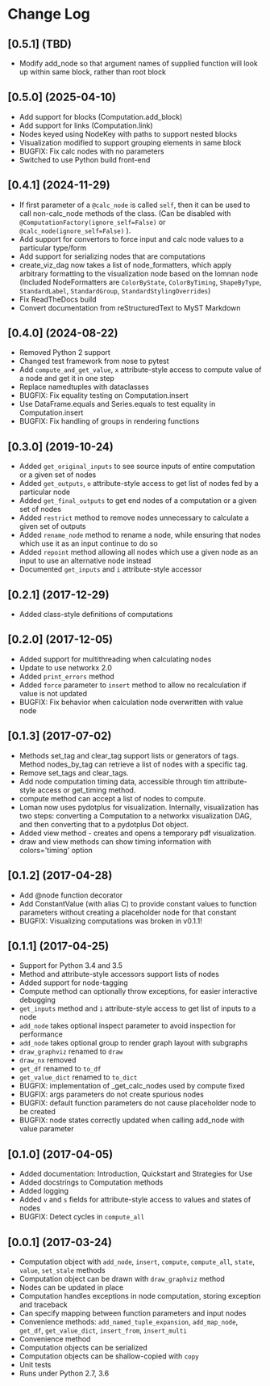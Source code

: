 # Change Log

## [0.5.1] (TBD)

- Modify add_node so that argument names of supplied function will look up within same block, rather than root block

## [0.5.0] (2025-04-10)

- Add support for blocks (Computation.add_block)
- Add support for links (Computation.link)
- Nodes keyed using NodeKey with paths to support nested blocks
- Visualization modified to support grouping elements in same block
- BUGFIX: Fix calc nodes with no parameters
- Switched to use Python build front-end

## [0.4.1] (2024-11-29)

- If first parameter of a `@calc_node` is called `self`, then it can be used to call non-calc_node methods of the class. (Can be disabled with `@ComputationFactory(ignore_self=False)` or `@calc_node(ignore_self=False)` ).
- Add support for convertors to force input and calc node values to a particular type/form
- Add support for serializing nodes that are computations
- create_viz_dag now takes a list of node_formatters, which apply arbitrary formatting to the visualization node based on the lomnan node (Included NodeFormatters are `ColorByState`, `ColorByTiming`, `ShapeByType`, `StandardLabel`, `StandardGroup`, `StandardStylingOverrides`)
- Fix ReadTheDocs build
- Convert documentation from reStructuredText to MyST Markdown

## [0.4.0] (2024-08-22)

- Removed Python 2 support
- Changed test framework from nose to pytest
- Add `compute_and_get_value`, `x` attribute-style access to compute value of a node and get it in one step
- Replace namedtuples with dataclasses
- BUGFIX: Fix equality testing on Computation.insert
- Use DataFrame.equals and Series.equals to test equality in Computation.insert
- BUGFIX: Fix handling of groups in rendering functions

## [0.3.0] (2019-10-24)

- Added `get_original_inputs` to see source inputs of entire computation or a given set of nodes
- Added `get_outputs`, `o` attribute-style access to get list of nodes fed by a particular node
- Added `get_final_outputs` to get end nodes of a computation or a given set of nodes
- Added `restrict` method to remove nodes unnecessary to calculate a given set of outputs
- Added `rename_node` method to rename a node, while ensuring that nodes which use it as an input continue to do so
- Added `repoint` method allowing all nodes which use a given node as an input to use an alternative node instead
- Documented `get_inputs` and `i` attribute-style accessor

## [0.2.1] (2017-12-29)

- Added class-style definitions of computations

## [0.2.0] (2017-12-05)

- Added support for multithreading when calculating nodes
- Update to use networkx 2.0
- Added `print_errors` method
- Added `force` parameter to `insert` method to allow no recalculation if value is not updated
- BUGFIX: Fix behavior when calculation node overwritten with value node

## [0.1.3] (2017-07-02)

- Methods set_tag and clear_tag support lists or generators of tags. Method nodes_by_tag can retrieve a list of nodes with a specific tag.
- Remove set_tags and clear_tags.
- Add node computation timing data, accessible through tim attribute-style access or get_timing method.
- compute method can accept a list of nodes to compute.
- Loman now uses pydotplus for visualization. Internally, visualization has two steps: converting a Computation to a networkx visualization DAG, and then converting that to a pydotplus Dot object.
- Added view method - creates and opens a temporary pdf visualization.
- draw and view methods can show timing information with colors='timing' option

## [0.1.2] (2017-04-28)

- Add @node function decorator
- Add ConstantValue (with alias C) to provide constant values to function parameters without creating a placeholder node for that constant
- BUGFIX: Visualizing computations was broken in v0.1.1!

## [0.1.1] (2017-04-25)

- Support for Python 3.4 and 3.5
- Method and attribute-style accessors support lists of nodes
- Added support for node-tagging
- Compute method can optionally throw exceptions, for easier interactive debugging
- `get_inputs` method and `i` attribute-style access to get list of inputs to a node
- `add_node` takes optional inspect parameter to avoid inspection for performance
- `add_node` takes optional group to render graph layout with subgraphs
- `draw_graphviz` renamed to `draw`
- `draw_nx` removed
- `get_df` renamed to `to_df`
- `get_value_dict` renamed to `to_dict`
- BUGFIX: implementation of \_get_calc_nodes used by compute fixed
- BUGFIX: args parameters do not create spurious nodes
- BUGFIX: default function parameters do not cause placeholder node to be created
- BUGFIX: node states correctly updated when calling add_node with value parameter

## [0.1.0] (2017-04-05)

- Added documentation: Introduction, Quickstart and Strategies for Use
- Added docstrings to Computation methods
- Added logging
- Added `v` and `s` fields for attribute-style access to values and states of nodes
- BUGFIX: Detect cycles in `compute_all`

## [0.0.1] (2017-03-24)

- Computation object with `add_node`, `insert`, `compute`, `compute_all`, `state`, `value`, `set_stale` methods
- Computation object can be drawn with `draw_graphviz` method
- Nodes can be updated in place
- Computation handles exceptions in node computation, storing exception and traceback
- Can specify mapping between function parameters and input nodes
- Convenience methods: `add_named_tuple_expansion`, `add_map_node`, `get_df`, `get_value_dict`, `insert_from`, `insert_multi`
- Convenience method
- Computation objects can be serialized
- Computation objects can be shallow-copied with `copy`
- Unit tests
- Runs under Python 2.7, 3.6
